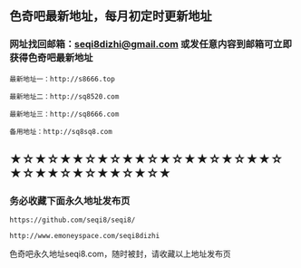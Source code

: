 ## 色奇吧最新地址，每月初定时更新地址



### 网址找回邮箱：seqi8dizhi@gmail.com 或发任意内容到邮箱可立即获得色奇吧最新地址

```javasript
最新地址一：http://s8666.top

最新地址二：http://sq8520.com

最新地址三：http://sq8666.com

备用地址：http://sq8sq8.com
```
## ★☆★☆★★☆★☆★★☆★☆★★☆★☆★★☆★☆★★☆★☆★★☆★☆★

### 务必收藏下面永久地址发布页
```javasript
https://github.com/seqi8/seqi8/

http://www.emoneyspace.com/seqi8dizhi
```

色奇吧永久地址seqi8.com，随时被封，请收藏以上地址发布页
